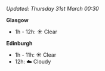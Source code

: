 *Updated: Thursday 31st March 00:30*

**Glasgow**

* 1h - 12h: :sunny: Clear

**Edinburgh**

* 1h - 11h: :sunny: Clear
* 12h: :cloud: Cloudy
